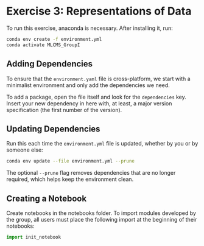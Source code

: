# Exercise 3: Representations of Data

To run this exercise, anaconda is necessary. After installing it, run:

```sh conda
conda env create -f environment.yml
conda activate MLCMS_GroupI
```

## Adding Dependencies

To ensure that the `environment.yaml` file is cross-platform, we start with a minimalist environment and only add the dependencies we need.

To add a package, open the file itself and look for the `dependencies` key. Insert your new dependency in here with, at least, a major version specification (the first number of the version).

## Updating Dependencies

Run this each time the `environment.yml` file is updated, whether by you or by someone else:

```sh conda
conda env update --file environment.yml --prune
```

The optional `--prune` flag removes dependencies that are no longer required, which helps keep the environment clean.

## Creating a Notebook

Create notebooks in the notebooks folder. To import modules developed by the group, all users must place the following import at the beginning of their notebooks:

```python
import init_notebook
```